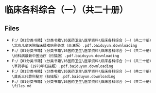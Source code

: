 # 临床各科综合（一）（共二十册）

## Files

- `F:/【01分类书籍】\分类书籍\16医药卫生\医学资料\临床各科综合（一）（共二十册）\北京儿童医院临床疑难病例荟萃（高清版）.pdf.baiduyun.downloading`
- `F:/【01分类书籍】\分类书籍\16医药卫生\医学资料\临床各科综合（一）（共二十册）\妇科病最新中医治疗（扫描版）.pdf.baiduyun.downloading`
- `F:/【01分类书籍】\分类书籍\16医药卫生\医学资料\临床各科综合（一）（共二十册）\草药手册（1970年扫描版）.pdf.baiduyun.downloading`
- `F:/【01分类书籍】\分类书籍\16医药卫生\医学资料\临床各科综合（一）（共二十册）\龚氏三代骨科秘方（扫描版）.pdf.baiduyun.downloading`
- `F:/【01分类书籍】\分类书籍\16医药卫生\医学资料\临床各科综合（一）（共二十册）\files.md`
